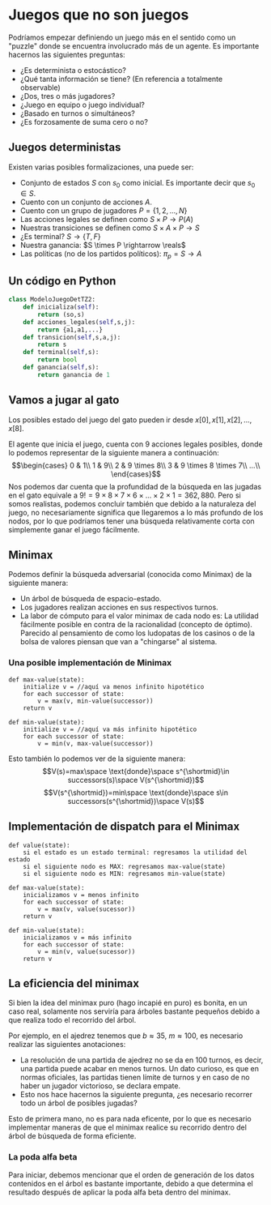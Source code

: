 # Juegos que no son juegos
Podríamos empezar definiendo un juego más en el sentido como un "puzzle" donde se encuentra involucrado más de un agente. Es importante hacernos las siguientes preguntas:
- ¿Es determinista o estocástico?
- ¿Qué tanta información se tiene? (En referencia a totalmente observable)
- ¿Dos, tres o más jugadores?
- ¿Juego en equipo o juego individual?
- ¿Basado en turnos o simultáneos?
- ¿Es forzosamente de suma cero o no?
## Juegos deterministas
Existen varias posibles formalizaciones, una puede ser:
- Conjunto de estados $S$ con $s_0$ como inicial. Es importante decir que $s_0\in S$.
- Cuento con un conjunto de acciones $A$.
- Cuento con un grupo de jugadores $P=\{1,2,...,N\}$
- Las acciones legales se definen como $S \times P \rightarrow P(A)$
- Nuestras transiciones se definen como $S \times A \times P \rightarrow S$
- ¿Es terminal? $S \rightarrow \{T,F\}$
- Nuestra ganancia: $S \times P \rightarrow \reals$
- Las políticas (no de los partidos políticos): $\pi_{p}=S \rightarrow A$

## Un código en Python
```python
class ModeloJuegoDetTZ2:
    def inicializa(self):
        return (so,s)
    def acciones_legales(self,s,j):
        return {a1,a1,...}
    def transicion(self,s,a,j):
        return s
    def terminal(self,s):
        return bool
    def ganancia(self,s):
        return ganancia de 1
```
## Vamos a jugar al gato
Los posibles estado del juego del gato pueden ir desde $x[0],x[1],x[2],...,x[8]$.

El agente que inicia el juego, cuenta con 9 acciones legales posibles, donde lo podemos representar de la siguiente manera a continuación:
$$\begin{cases}
    0 & 1\\
    1 & 9\\
    2 & 9 \times 8\\
    3 & 9 \times 8 \times 7\\
    ...\\
\end{cases}$$
Nos podemos dar cuenta que la profundidad de la búsqueda en las jugadas en el gato equivale a $9!=9\times 8\times 7\times 6\times...\times 2\times 1=362,880$. Pero si somos realistas, podemos concluir también que debido a la naturaleza del juego, no necesariamente significa que llegaremos a lo más profundo de los nodos, por lo que podríamos tener una búsqueda relativamente corta con simplemente ganar el juego fácilmente.

## Minimax
Podemos definir la búsqueda adversarial (conocida como Minimax) de la siguiente manera:
- Un árbol de búsqueda de espacio-estado.
- Los jugadores realizan acciones en sus respectivos turnos.
- La labor de cómputo para el valor minimax de cada nodo es: La utilidad fácilmente posible en contra de la racionalidad (concepto de óptimo). Parecido al pensamiento de como los ludopatas de los casinos o de la bolsa de valores piensan que van a "chingarse" al sistema.

### Una posible implementación de Minimax
```
def max-value(state):
    initialize v = //aquí va menos infinito hipotético
    for each successor of state:
        v = max(v, min-value(successor))
    return v

def min-value(state):
    initialize v = //aquí va más infinito hipotético
    for each successor of state:
        v = min(v, max-value(successor))
```
Esto también lo podemos ver de la siguiente manera:
$$V(s)=max\space \text{donde}\space s^{\shortmid}\in successors(s)\space V(s^{\shortmid})$$
$$V(s^{\shortmid})=min\space \text{donde}\space s\in successors(s^{\shortmid})\space V(s)$$

## Implementación de dispatch para el Minimax
```
def value(state):
    si el estado es un estado terminal: regresamos la utilidad del estado
    si el siguiente nodo es MAX: regresamos max-value(state)
    si el siguiente nodo es MIN: regresamos min-value(state)

def max-value(state):
    inicializamos v = menos infinito
    for each successor of state:
        v = max(v, value(sucessor))
    return v

def min-value(state):
    inicializamos v = más infinito
    for each successor of state:
        v = min(v, value(sucessor))
    return v
```
## La eficiencia del minimax
Si bien la idea del minimax puro (hago incapié en puro) es bonita, en un caso real, solamente nos serviría para árboles bastante pequeños debido a que realiza todo el recorrido del árbol.

Por ejemplo, en el ajedrez tenemos que $b \approx 35$, $m \approx 100$, es necesario realizar las siguientes anotaciones:
- La resolución de una partida de ajedrez no se da en 100 turnos, es decir, una partida puede acabar en menos turnos. Un dato curioso, es que en normas oficiales, las partidas tienen límite de turnos y en caso de no haber un jugador victorioso, se declara empate.
- Esto nos hace hacernos la siguiente pregunta, ¿es necesario recorrer todo un árbol de posibles jugadas?

Esto de primera mano, no es para nada eficente, por lo que es necesario implementar maneras de que el minimax realice su recorrido dentro del árbol de búsqueda de forma eficiente.

### La poda alfa beta
Para iniciar, debemos mencionar que el orden de generación de los datos contenidos en el árbol es bastante importante, debido a que determina el resultado después de aplicar la poda alfa beta dentro del minimax.